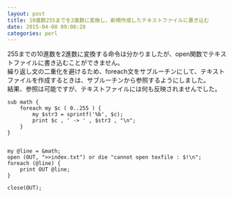 ```yaml
---
layout: post
title: 10進数255までを2進数に変換し、新規作成したテキストファイルに書き込む
date: 2015-04-08 09:08:28
categories: perl
---
```

<!-- {% raw %} -->
<p>255までの10進数を2進数に変換する命令は分かりましたが、open関数でテキストファイルに書き込むことができません。<br>
繰り返し文の二重化を避けるため、foreach文をサブルーチンにして、テキストファイルを作成するときは、サブルーチンから参照するようにしました。<br>
結果、参照は可能ですが、テキストファイルには何も反映されませんでした。</p>

<pre><code>sub math {
    foreach my $c ( 0..255 ) {
        my $str3 = sprintf('%b', $c);
        print $c , ' -&gt; ' , $str3 , "\n";
    }
}


my @line = &amp;math;
open (OUT, "&gt;&gt;index.txt") or die "cannot open texfile : $!\n";
foreach (@line) {
    print OUT @line;
}

close(OUT);
</code></pre>
<!-- {% endraw %} -->
